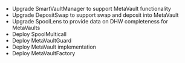 - Upgrade SmartVaultManager to support MetaVault functionality
- Upgrade DepositSwap to support swap and deposit into MetaVault
- Upgrade SpoolLens to provide data on DHW completeness for MetaVaults
- Deploy SpoolMulticall
- Deploy MetaVaultGuard
- Deploy MetaVault implementation
- Deploy MetaVaultFactory